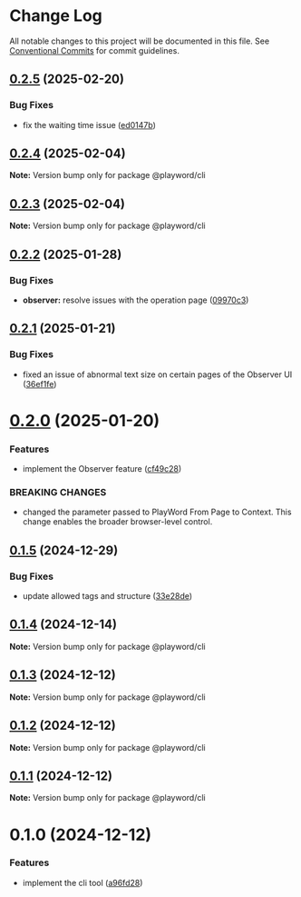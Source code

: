 # Change Log

All notable changes to this project will be documented in this file.
See [Conventional Commits](https://conventionalcommits.org) for commit guidelines.

## [0.2.5](https://github.com/Foreverskyin0216/playword/compare/@playword/cli@0.2.4...@playword/cli@0.2.5) (2025-02-20)


### Bug Fixes

* fix the waiting time issue ([ed0147b](https://github.com/Foreverskyin0216/playword/commit/ed0147b4cb4362c12332646860faa0d7145698f4))





## [0.2.4](https://github.com/Foreverskyin0216/playword/compare/@playword/cli@0.2.3...@playword/cli@0.2.4) (2025-02-04)

**Note:** Version bump only for package @playword/cli





## [0.2.3](https://github.com/Foreverskyin0216/playword/compare/@playword/cli@0.2.2...@playword/cli@0.2.3) (2025-02-04)

**Note:** Version bump only for package @playword/cli





## [0.2.2](https://github.com/Foreverskyin0216/playword/compare/@playword/cli@0.2.1...@playword/cli@0.2.2) (2025-01-28)


### Bug Fixes

* **observer:** resolve issues with the operation page ([09970c3](https://github.com/Foreverskyin0216/playword/commit/09970c3591935e22202cf6d5e91379bcb70ba540))





## [0.2.1](https://github.com/Foreverskyin0216/playword/compare/@playword/cli@0.2.0...@playword/cli@0.2.1) (2025-01-21)


### Bug Fixes

* fixed an issue of abnormal text size on certain pages of the Observer UI ([36ef1fe](https://github.com/Foreverskyin0216/playword/commit/36ef1fe1a5a121d5836789554eb2f5b7f9760084))





# [0.2.0](https://github.com/Foreverskyin0216/playword/compare/@playword/cli@0.1.5...@playword/cli@0.2.0) (2025-01-20)


### Features

* implement the Observer feature ([cf49c28](https://github.com/Foreverskyin0216/playword/commit/cf49c28b487fa92814427526ff2705ca3d56362a))


### BREAKING CHANGES

* changed the parameter passed to PlayWord From Page to Context.
This change enables the broader browser-level control.





## [0.1.5](https://github.com/Foreverskyin0216/playword/compare/@playword/cli@0.1.4...@playword/cli@0.1.5) (2024-12-29)


### Bug Fixes

* update allowed tags and structure ([33e28de](https://github.com/Foreverskyin0216/playword/commit/33e28de986d9b36e6570be2d0a3f85f09a6858fd))





## [0.1.4](https://github.com/Foreverskyin0216/playword/compare/@playword/cli@0.1.3...@playword/cli@0.1.4) (2024-12-14)

**Note:** Version bump only for package @playword/cli





## [0.1.3](https://github.com/Foreverskyin0216/playword/compare/@playword/cli@0.1.2...@playword/cli@0.1.3) (2024-12-12)

**Note:** Version bump only for package @playword/cli





## [0.1.2](https://github.com/Foreverskyin0216/playword/compare/@playword/cli@0.1.1...@playword/cli@0.1.2) (2024-12-12)

**Note:** Version bump only for package @playword/cli





## [0.1.1](https://github.com/Foreverskyin0216/playword/compare/@playword/cli@0.1.0...@playword/cli@0.1.1) (2024-12-12)

**Note:** Version bump only for package @playword/cli





# 0.1.0 (2024-12-12)


### Features

* implement the cli tool ([a96fd28](https://github.com/Foreverskyin0216/playword/commit/a96fd28793767eb13460b047bd73ae409d839f43))
